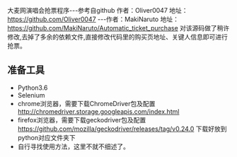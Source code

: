 大麦网演唱会抢票程序---参考自github 作者：Oliver0047  地址：https://github.com/Oliver0047 
                 ---作者：MakiNaruto  地址： https://github.com/MakiNaruto/Automatic_ticket_purchase
对该源码做了稍许修改,去掉了多余的依赖文件,直接修改代码里的购买页地址、关键人信息即可进行抢票。

## 准备工具
* Python3.6
* Selenium
* chrome浏览器，需要下载ChromeDriver包及配置  http://chromedriver.storage.googleapis.com/index.html 
* firefox浏览器，需要下载geckodriver包及配置  https://github.com/mozilla/geckodriver/releases/tag/v0.24.0  下载好放到python对应文件夹下
* 自行寻找使用方法，这里不就不细述了。